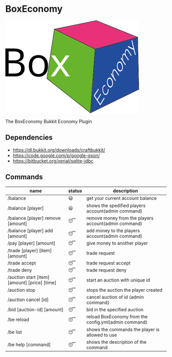 BoxEconomy
==========

![](https://raw.githubusercontent.com/KoenMulder/BoxEconomy/master/boxeconomy.png)

The BoxEconomy Bukkit Economy Plugin

## Dependencies

* https://dl.bukkit.org/downloads/craftbukkit/
* https://code.google.com/p/google-gson/
* https://bitbucket.org/xerial/sqlite-jdbc
 
## Commands

|  name                                        |   status   |     description                                    |
|----------------------------------------------|------------|----------------------------------------------------|
|/balance                                      |😃          |get your current account balance                    |
|/balance [player]                             |😃          |shows the spedified players account(admin command)  |
|/balance [player] remove [amount]             |😴          |remove money from the players account(admin command)|
|/balance [player] add [amount]                |😴          |add money to the players account(admin command)     |
|/pay [player] [amount]                        |😴          |give money to another player                        |
|/trade [player] [item] [amount]               |😴          |trade request                                       |
|/trade accept                                 |😴          |trade request accept                                |
|/trade deny                                   |😴          |trade request deny                                  |
|/auction start [item] [amount] [price] [time] |😴          |start an auction with unique id                     |
|/auction stop                                 |😴          |stops the auction the player created                |
|/auction cancel [id]                          |😴          |cancel auction of id (admin command)                |
|/bid [auction-id] [amount]                    |😴          |bid in the specified auction                        |
|/be reload                                    |😴          |reload BoxEconomy from the config.yml(admin command)|
|/be list                                      |😴          |shows the commands the player is allowed to use     |
|/be help [command]                            |😴          |shows the description of the command                |
